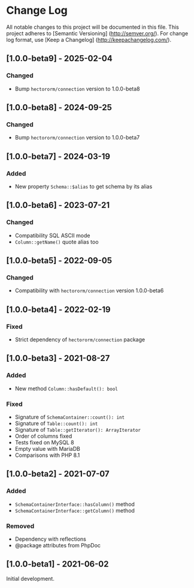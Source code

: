 # Change Log

All notable changes to this project will be documented in this file. This project adheres
to [Semantic Versioning] (http://semver.org/). For change log format,
use [Keep a Changelog] (http://keepachangelog.com/).

## [1.0.0-beta9] - 2025-02-04

### Changed

- Bump `hectororm/connection` version to 1.0.0-beta8

## [1.0.0-beta8] - 2024-09-25

### Changed

- Bump `hectororm/connection` version to 1.0.0-beta7

## [1.0.0-beta7] - 2024-03-19

### Added

- New property `Schema::$alias` to get schema by its alias

## [1.0.0-beta6] - 2023-07-21

### Changed

- Compatibility SQL ASCII mode
- `Column::getName()` quote alias too

## [1.0.0-beta5] - 2022-09-05

### Changed

- Compatibility with `hectororm/connection` version 1.0.0-beta6 

## [1.0.0-beta4] - 2022-02-19

### Fixed

- Strict dependency of `hectororm/connection` package

## [1.0.0-beta3] - 2021-08-27

### Added

- New method `Column::hasDefault(): bool`

### Fixed

- Signature of `SchemaContainer::count(): int`
- Signature of `Table::count(): int`
- Signature of `Table::getIterator(): ArrayIterator`
- Order of columns fixed
- Tests fixed on MySQL 8
- Empty value with MariaDB
- Comparisons with PHP 8.1

## [1.0.0-beta2] - 2021-07-07

### Added

- `SchemaContainerInterface::hasColumn()` method
- `SchemaContainerInterface::getColumn()` method

### Removed

- Dependency with reflections
- @package attributes from PhpDoc

## [1.0.0-beta1] - 2021-06-02

Initial development.
